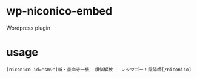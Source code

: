 # wp-niconico-embed

Wordpress plugin

# usage

`[niconico id="sm9"]新・豪血寺一族 -煩悩解放 - レッツゴー！陰陽師[/niconico]`